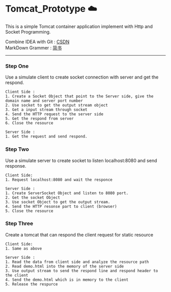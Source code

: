 # Tomcat_Prototype :cloud:
This is a simple Tomcat container application implement with Http and Socket Programming.
  
  Combine IDEA with Git : [CSDN](https://blog.csdn.net/erlian1992/article/details/77200700)  
  MarkDown Grammer : [简书](https://www.jianshu.com/p/f8021c881d0f)
***
### Step One 
Use a simulate client to create socket connection with server and get the respond.

    Client Side :
    1. Create a Socket Object that point to the Server side, give the domain name and server port number
    2. Use socket to get the output stream object
    3. Get a input stream through socket
    4. Send the HTTP request to the server side
    5. Get the respond from server
    6. Close the resource
    
    Server Side :
    1. Get the request and send respond.

### Step Two
Use a simulate server to create socket to listen localhost:8080 and send response.

    Client Side:
    1. Request localhost:8080 and wait the responce
    
    Server Side :
    1. Create ServerSocket Object and listen to 8080 port.
    2. Get the socket Object
    3. Use socket Object to get the output stream.
    4. Send the HTTP resonse part to client (browser)
    5. Close the resource
    
### Step Three
Create a tomcat that can respond the client request for static resource

    Client Side:
    1. Same as above
    
    Server Side :
    1. Read the data from client side and analyze the resource path
    2. Read demo.html into the memory of the server side
    3. Use output stream to send the respond line and respond header to the client
    4. Send the demo.html which is in memory to the client
    5. Release the respurce